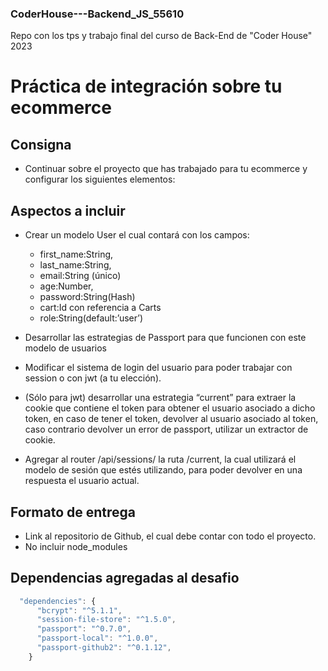 ### CoderHouse---Backend_JS_55610
Repo con los tps y trabajo final del curso de Back-End de "Coder House" 2023

# Práctica de integración sobre tu ecommerce
## Consigna
- Continuar sobre el proyecto que has trabajado para tu ecommerce y configurar los siguientes elementos:

## Aspectos a incluir
- Crear un modelo User el cual contará con los campos:
  * first_name:String,
  * last_name:String,
  * email:String (único)
  * age:Number,
  * password:String(Hash)
  * cart:Id con referencia a Carts
  * role:String(default:’user’)

- Desarrollar las estrategias de Passport para que funcionen con este modelo de usuarios
- Modificar el sistema de login del usuario para poder trabajar con session o con jwt (a tu elección). 
- (Sólo para jwt) desarrollar una estrategia “current” para extraer la cookie que contiene el token para obtener el usuario asociado a dicho token, en caso de tener el token, devolver al usuario asociado al token, caso contrario devolver un error de passport, utilizar un extractor de cookie.
- Agregar al router /api/sessions/ la ruta /current, la cual utilizará el modelo de sesión que estés utilizando, para poder devolver en una respuesta el usuario actual.

## Formato de entrega
- Link al repositorio de Github, el cual debe contar con todo el proyecto.
- No incluir node_modules

## Dependencias agregadas al desafio

```javascript
  "dependencies": {
      "bcrypt": "^5.1.1",
      "session-file-store": "^1.5.0",
      "passport": "^0.7.0",
      "passport-local": "^1.0.0",
      "passport-github2": "^0.1.12",
    }
```

